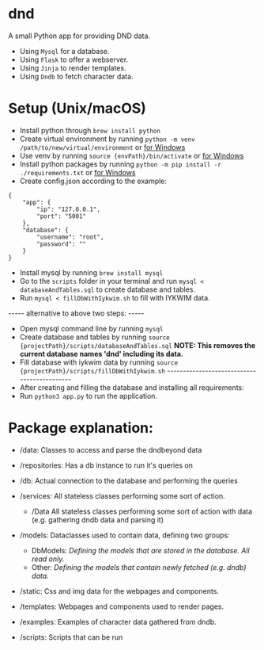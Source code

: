 # dnd
A small Python app for providing DND data.
- Using `Mysql` for a database.
- Using `Flask` to offer a webserver.
- Using `Jinja` to render templates.
- Using `Dndb` to fetch character data.

# Setup (Unix/macOS)

- Install python through `brew install python` 
- Create virtual environment by running
`python -m venv /path/to/new/virtual/environment` or [for Windows](https://packaging.python.org/guides/installing-using-pip-and-virtual-environments/)
- Use venv by running `source {envPath}/bin/activate` or [for Windows](https://packaging.python.org/guides/installing-using-pip-and-virtual-environments/)
- Install python packages by running `python -m pip install -r ./requirements.txt` or [for Windows](https://packaging.python.org/guides/installing-using-pip-and-virtual-environments/)
- Create config.json according to the example:
```
{
    "app": {
        "ip": "127.0.0.1",
        "port": "5001"
    },
    "database": {
        "username": "root",
        "password": ""
    }
}
```
- Install mysql by running `brew install mysql`
- Go to the `scripts` folder in your terminal and run `mysql < databaseAndTables.sql` to create database and tables.
- Run `mysql < fillDbWithIykwim.sh` to fill with IYKWIM data.

----- alternative to above two steps: -----
- Open mysql command line by running `mysql` 
- Create database and tables by running `source {projectPath}/scripts/databaseAndTables.sql`
  **NOTE: This removes the current database names 'dnd' including its data.**
- Fill database with iykwim data by running `source {projectPath}/scripts/fillDbWithIykwim.sh`
\--------------------------------------------
- After creating and filling the database and installing all requirements:
- Run `python3 app.py` to run the application.

# Package explanation:

- /data:
Classes to access and parse the dndbeyond data

- /repositories:
Has a db instance to run it's queries on

- /db:
Actual connection to the database and performing the queries

- /services:
All stateless classes performing some sort of action.
    - /Data All stateless classes performing some sort of action with data (e.g. gathering dndb data and parsing it)

- /models:
Dataclasses used to contain data, defining two groups:
    - DbModels:
    *Defining the models that are stored in the database. All read only.*
    - Other:
    *Defining the models that contain newly fetched (e.g. dndb) data.*

- /static:
Css and img data for the webpages and components.

- /templates:
Webpages and components used to render pages.

- /examples:
Examples of character data gathered from dndb.

- /scripts:
Scripts that can be run 